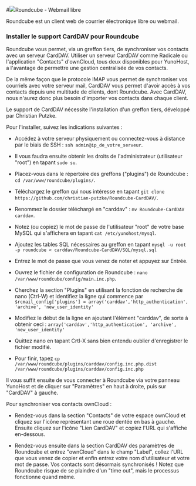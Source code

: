 #<img src="https://yunohost.org/images/roundcube.png">Roundcube - Webmail libre

Roundcube est un client web de courrier électronique libre ou webmail.



### Installer le support CardDAV pour Roundcube

Roundcube vous permet, via un greffon tiers, de synchroniser vos contacts avec un serveur CardDAV. Utiliser un serveur CardDAV comme Radicale ou l'application "Contacts" d'ownCloud, tous deux disponibles pour YunoHost, a l'avantage de permettre une gestion centralisée de vos contacts. 

De la même façon que le protocole IMAP vous permet de synchroniser vos courriels avec votre serveur mail, CardDAV vous permet d'avoir accès à vos contacts depuis une multitude de clients, dont Roundcube. Avec CardDAV, nous n'aurez donc plus besoin d'importer vos contacts dans chaque client.

Le support de CardDAV nécessite l'installation d'un greffon tiers, développé par Christian Putzke.

Pour l'installer, suivez les indications suivantes :

* Accédez à votre serveur physiquement ou connectez-vous à distance par le biais de SSH : `ssh admin@ip_de_votre_serveur`.

* Il vous faudra ensuite obtenir les droits de l'administrateur (utilisateur "root") en tapant `sudo su`.

* Placez-vous dans le répertoire des greffons ("plugins") de Roundcube : `cd /var/www/roundcube/plugins/`.

* Téléchargez le greffon qui nous intéresse en tapant `git clone https://github.com/christian-putzke/Roundcube-CardDAV/`.

* Renommez le dossier téléchargé en "carddav" : `mv Roundcube-CardDAV carddav`.

* Notez (ou copiez) le mot de passe de l'utilisateur "root" de votre base MySQL qui s'affichera en tapant `cat /etc/yunohost/mysql`.

* Ajoutez les tables SQL nécessaires au greffon en tapant `mysql -u root -p roundcube < carddav/Roundcube-CardDAV/SQL/mysql.sql`

* Entrez le mot de passe que vous venez de noter et appuyez sur Entrée.

* Ouvrez le fichier de configuration de Roundcube : `nano /var/www/roundcube/config/main.inc.php`.

* Cherchez la section "Plugins" en utilisant la fonction de recherche de nano (Ctrl-W) et identifiez la ligne qui commence par `$rcmail_config['plugins'] = array('carddav','http_authentication', 'archive', 'new_user_identity'` 

* Modifiez le début de la ligne en ajoutant l'élément "carddav", de sorte à obtenir ceci : `array('carddav','http_authentication', 'archive', 'new_user_identity'`

* Quittez nano en tapant Crtl-X sans bien entendu oublier d'enregistrer le fichier modifié.

* Pour finir, tapez `cp /var/www/roundcube/plugins/carddav/config.inc.php.dist /var/www/roundcube/plugins/carddav/config.inc.php`

Il vous suffit ensuite de vous connecter à Roundcube via votre panneau YunoHost et de cliquer sur "Paramètres" en haut à droite, puis sur "CardDAV" à gauche.

Pour synchroniser vos contacts ownCloud :

* Rendez-vous dans la section "Contacts" de votre espace ownCloud et cliquez sur l'icône représentant une roue dentée en bas à gauche. Ensuite cliquez sur l'icône "Lien CardDAV" et copiez l'URL qui s'affiche en-dessous.

* Rendez-vous ensuite dans la section CardDAV des paramètres de Roundcube et entrez "ownCloud" dans le champ "Label", collez l'URL que vous venez de copier et enfin entrez votre nom d'utilisateur et votre mot de passe. Vos contacts sont désormais synchronisés ! Notez que Roundcube risque de se plaindre d'un "time out", mais le processus fonctionne quand même.









